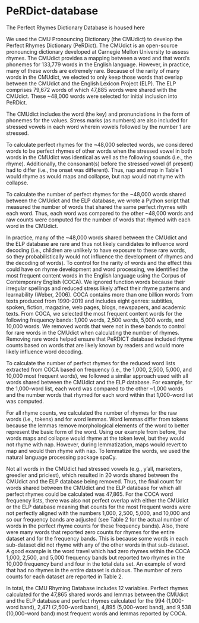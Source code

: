# PeRDict-database
The Perfect Rhymes Dictionary Database is housed here

We used the CMU Pronouncing Dictionary (the CMUdict) to develop the Perfect Rhymes Dictionary (PeRDict). The CMUdict is an open-source pronouncing dictionary developed at Carnegie Mellon University to assess rhymes. The CMUdict provides a mapping between a word and that word’s phonemes for 133,779 words in the English language. However, in practice, many of these words are extremely rare. Because of the rarity of many words in the CMUdict, we elected to only keep those words that overlap between the CMUdict and the English Lexicon Project (ELP). The ELP comprises 79,672 words of which 47,885 words were shared with the CMUdict. These ~48,000 words were selected for initial inclusion into PeRDict.

The CMUdict includes the word (the key) and pronunciations in the form of phonemes for the values. Stress marks (as numbers) are also included for stressed vowels in each word wherein vowels followed by the number 1 are stressed. 

To calculate perfect rhymes for the ~48,000 selected words, we considered words to be perfect rhymes of other words when the stressed vowel in both words in the CMUdict was identical as well as the following sounds (i.e., the rhyme). Additionally, the consonant(s) before the stressed vowel (if present) had to differ (i.e., the onset was different). Thus, nap and map in Table 1 would rhyme as would maps and collapse, but nap would not rhyme with collapse.

To calculate the number of perfect rhymes for the ~48,000 words shared between the CMUdict and the ELP database, we wrote a Python script that measured the number of words that shared the same perfect rhymes with each word. Thus, each word was compared to the other ~48,000 words and raw counts were computed for the number of words that rhymed with each word in the CMUdict. 

In practice, many of the ~48,000 words shared between the CMUdict and the ELP database are rare and thus not likely candidates to influence word decoding (i.e., children are unlikely to have exposure to these rare words, so they probabilistically would not influence the development of rhymes and the decoding of words). To control for the rarity of words and the effect this could have on rhyme development and word processing, we identified the most frequent content words in the English language using the Corpus of Contemporary English (COCA). We ignored function words because their irregular spellings and reduced stress likely affect their rhyme patterns and learnability (Weber, 2006). COCA contains more than one billion words from texts produced from 1990-2019 and includes eight genres: subtitles, spoken, fiction, magazine, web pages, blogs, newspapers, and academic texts. From COCA, we selected the most frequent content words for the following frequency bands: 1,000 words, 2,500 words, 5,000 words, and 10,000 words. We removed words that were not in these bands to control for rare words in the CMUdict when calculating the number of rhymes. Removing rare words helped ensure that PeRDICT database included rhyme counts based on words that are likely known by readers and would more likely influence word decoding. 

To calculate the number of perfect rhymes for the reduced word lists extracted from COCA based on frequency (i.e., the 1,000, 2,500, 5,000, and 10,000 most frequent words), we followed a similar approach used with all words shared between the CMUdict and the ELP database. For example, for the 1,000-word list, each word was compared to the other ~1,000 words and the number words that rhymed for each word within that 1,000-word list was computed. 

For all rhyme counts, we calculated the number of rhymes for the raw words (i.e., tokens) and for word lemmas. Word lemmas differ from tokens because the lemmas remove morphological elements of the word to better represent the basic form of the word. Using our example from before, the words maps and collapse would rhyme at the token level, but they would not rhyme with nap. However, during lemmatization, maps would revert to map and would then rhyme with nap. To lemmatize the words, we used the natural language processing package spaCy. 

Not all words in the CMUdict had stressed vowels (e.g., y’all, marketers, greedier and priciest), which resulted in 20 words shared between the CMUdict and the ELP database being removed. Thus, the final count for words shared between the CMUdict and the ELP database for which all perfect rhymes could be calculated was 47,865. For the COCA word frequency lists, there was also not perfect overlap with either the CMUdict or the ELP database meaning that counts for the most frequent words were not perfectly aligned with the numbers 1,000, 2,500, 5,000, and 10,000 and so our frequency bands are adjusted (see Table 2 for the actual number of words in the perfect rhyme counts for these frequency bands). Also, there were many words that reported zero counts for rhymes for the entire dataset and for the frequency bands. This is because some words in each sub-dataset did not rhyme with any of the other words in that sub-dataset. A good example is the word travel which had zero rhymes within the COCA 1,000, 2,500, and 5,000 frequency bands but reported two rhymes in the 10,000 frequency band and four in the total data set. An example of word that had no rhymes in the entire dataset is dubious. The number of zero counts for each dataset are reported in Table 2.

In total, the CMU Rhyming Database includes 12 variables. Perfect rhymes calculated for the 47,865 shared words and lemmas between the CMUdict and the ELP database and perfect rhymes calculated for the 994 (1,000-word band), 2,471 (2,500-word band), 4,895 (5,000-word band), and 9,538 (10,000-word band) most frequent words and lemmas reported by COCA.
